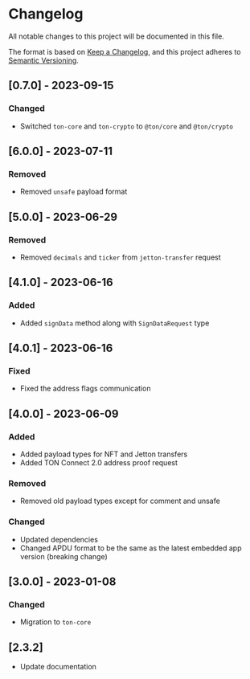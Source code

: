 # Changelog
All notable changes to this project will be documented in this file.

The format is based on [Keep a Changelog](https://keepachangelog.com/en/1.0.0/),
and this project adheres to [Semantic Versioning](https://semver.org/spec/v2.0.0.html).

## [0.7.0] - 2023-09-15

### Changed

- Switched `ton-core` and `ton-crypto` to `@ton/core` and `@ton/crypto`

## [6.0.0] - 2023-07-11

### Removed

- Removed `unsafe` payload format

## [5.0.0] - 2023-06-29

### Removed

- Removed `decimals` and `ticker` from `jetton-transfer` request

## [4.1.0] - 2023-06-16

### Added

- Added `signData` method along with `SignDataRequest` type

## [4.0.1] - 2023-06-16

### Fixed

- Fixed the address flags communication

## [4.0.0] - 2023-06-09

### Added

- Added payload types for NFT and Jetton transfers
- Added TON Connect 2.0 address proof request

### Removed

- Removed old payload types except for comment and unsafe

### Changed

- Updated dependencies
- Changed APDU format to be the same as the latest embedded app version (breaking change)

## [3.0.0] - 2023-01-08

### Changed

- Migration to `ton-core`

## [2.3.2]

- Update documentation
